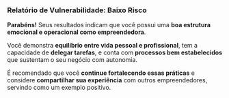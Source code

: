 ### **Relatório de Vulnerabilidade: Baixo Risco**

**Parabéns!** Seus resultados indicam que você possui uma **boa estrutura emocional e operacional como empreendedora**.

Você demonstra **equilíbrio entre vida pessoal e profissional**, tem a capacidade de **delegar tarefas**, e conta com **processos bem estabelecidos** que sustentam o seu negócio com autonomia.

É recomendado que você **continue fortalecendo essas práticas** e considere **compartilhar sua experiência** com outros empreendedores, servindo como um exemplo positivo.
```